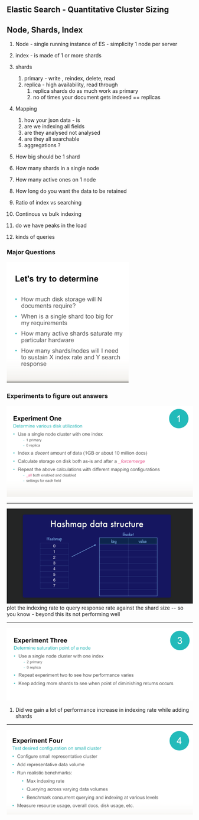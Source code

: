 ## Elastic Search - Quantitative Cluster Sizing 

## Node, Shards, Index  

1. Node - single running instance of ES - simplicity 1 node per server
2. index - is made of 1 or more shards
3. shards 
   1. primary - write , reindex, delete, read 
   2. replica - high availability, read through
      1. replica shards do as much work as primary 
      2. no of times your document gets indexed == replicas
4. Mapping
   1. how your json data - is 
   2. are we indexing all fields 
   3. are they analysed not analysed
   4. are they all searchable
   5. aggregations ?


1. How big should be 1 shard 
2. How many shards in a single node 
3. How many active ones on 1 node
4. How long do you want the data to be retained 
5. Ratio of index vs searching
6. Continous vs bulk indexing
7. do we have peaks in the load
8. kinds of queries

### Major Questions
![img_10.png](img_10.png)

### Experiments to figure out answers

![img_11.png](img_11.png)

------------

![img_12.png](img_12.png)
plot the indexing rate to query response rate against the shard size -- so you know - beyond this its not performing well

------

![img_13.png](img_13.png)

1. Did we gain a lot of performance increase in indexing rate while adding shards

-------

![img_14.png](img_14.png)




